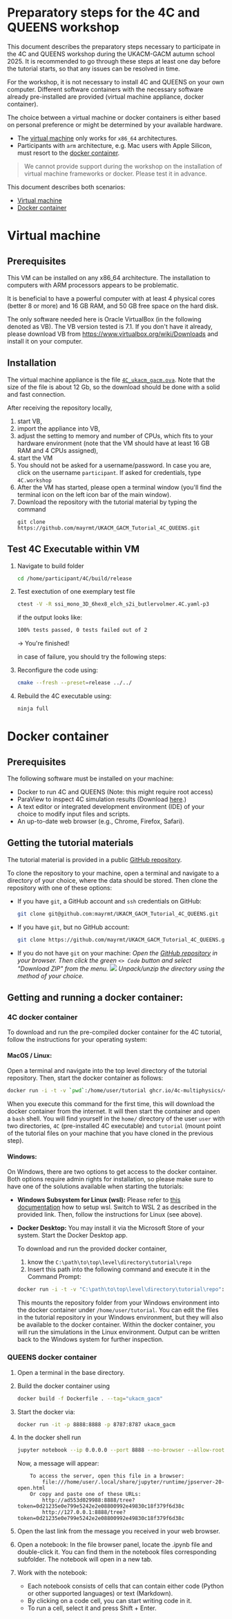 # Preparatory steps for the 4C and QUEENS workshop

This document describes the preparatory steps necessary to participate in the 4C and QUEENS workshop during the UKACM-GACM autumn school 2025.
It is recommended to go through these steps at least one day before the tutorial starts,
so that any issues can be resolved in time.

For the workshop, it is not necessary to install 4C and QUEENS on your own computer. Different software containers with the necessary software already pre-installed are provided (virtual machine appliance, docker container).

The choice between a virtual machine or docker containers is either based on personal preference or might be determined by your available hardware.

- The [virtual machine](#virtual-machine) only works for `x86_64` architectures.
- Participants with `arm` architecture, e.g. Mac users with Apple Silicon, must resort to the [docker container](#docker-container).

> We cannot provide support during the workshop on the installation of virtual machine frameworks or docker. Please test it in advance.

This document describes both scenarios:

- [Virtual machine](#virtual-machine)
- [Docker container](#docker-container)

# Virtual machine

## Prerequisites

This VM can be installed on any x86_64 architecture. 
The installation to computers with ARM processors appears to be problematic.

It is beneficial to have a powerful computer with at least 4 physical cores (better 8 or more) and 16 GB RAM, 
and 50 GB free space on the hard disk.

The only software needed here is Oracle VirtualBox (in the following denoted as VB).
The VB version tested is 7.1.
If you don't have it already, please download VB from https://www.virtualbox.org/wiki/Downloads and install it on your computer.

## Installation

The virtual machine appliance is the file [`4C_ukacm_gacm.ova`](https://gigamove.rwth-aachen.de/en/download/bd4f4d2f3fb076e1a717eab7208e0765).
Note that the size of the file is about 12 Gb, so the download should be done with a solid and fast connection.

After receiving the repository locally, 
1. start VB, 
1. import the appliance into VB, 
1. adjust the setting to memory and number of CPUs, which fits to your hardware environment
   (note that the VM should have at least 16 GB RAM and 4 CPUs assigned),
1. start the VM
1. You should not be asked for a username/password. 
   In case you are, click on the username `participant`. If asked for credentials, type `4C.workshop`
2. After the VM has started, please open a terminal window (you'll find the terminal icon on the left icon bar of the main window).
3. Download the repository with the tutorial material by typing the command
   ```
   git clone https://github.com/mayrmt/UKACM_GACM_Tutorial_4C_QUEENS.git
   ```

## Test 4C Executable within VM
1. Navigate to build folder
   ```bash
   cd /home/participant/4C/build/release
   ```
1. Test exectution of one exemplary test file
   ```bash
   ctest -V -R ssi_mono_3D_6hex8_elch_s2i_butlervolmer.4C.yaml-p3
   ```
   if the output looks like:
   ```bash
   100% tests passed, 0 tests failed out of 2
   ```
   &rarr; You're finished!

   in case of failure, you should try the following steps:

1. Reconfigure the code using:
   ```bash
   cmake --fresh --preset=release ../../
   ```
1. Rebuild the 4C executable using:
   ```bash
   ninja full
   ```


# Docker container

## Prerequisites

The following software must be installed on your machine:

- Docker to run 4C and QUEENS (Note: this might require root access)
- ParaView to inspect 4C simulation results (Download [here](https://www.paraview.org/download/).)
- A text editor or integrated development environment (IDE) of your choice to modify input files and scripts.
- An up-to-date web browser (e.g., Chrome, Firefox, Safari).

## Getting the tutorial materials

The tutorial material is provided in a public [GitHub repository](https://github.com/mayrmt/UKACM_GACM_Tutorial_4C_QUEENS).

To clone the repository to your machine, open a terminal and navigate to a directory of your choice, where the data should be stored. Then clone the repository with one of these options:

- If you have `git`, a GitHub account and `ssh` credentials on GitHub:
   ```bash
   git clone git@github.com:mayrmt/UKACM_GACM_Tutorial_4C_QUEENS.git
   ```

- If you have `git`, but no GitHub account:
   ```bash
   git clone https://github.com/mayrmt/UKACM_GACM_Tutorial_4C_QUEENS.git
   ```

- If you do not have `git` on your machine: _Open the [GitHub repository](https://github.com/mayrmt/UKACM_GACM_Tutorial_4C_QUEENS) in your browser. Then click the green `<> Code` button and select "Download ZIP" from the menu._
   ![](fig/github_download_zip.png)
  _Unpack/unzip the directory using the method of your choice._

## Getting and running a docker container:

### 4C docker container

To download and run the pre-compiled docker container for the 4C tutorial, follow the instructions for your operating system:

#### **MacOS / Linux:** 
Open a terminal and navigate into the top level directory of the tutorial repository. Then, start the docker container as follows:

   ```bash
   docker run -i -t -v `pwd`:/home/user/tutorial ghcr.io/4c-multiphysics/4c:latest /bin/bash
   ```

   When you execute this command for the first time, this will download the docker container from the internet. It will then start the container and open a `bash` shell. You will find yourself in the `home/` directory of the user `user` with two directories, `4C` (pre-installed 4C executable) and `tutorial` (mount point of the tutorial files on your machine that you have cloned in the previous step).

#### **Windows:** 
On Windows, there are two options to get access to the docker container. Both options require admin rights for installation, so please make sure to have one of the solutions available when starting the tutorials:

   - **Windows Subsystem for Linux (wsl):** Please refer to [this documentation](https://learn.microsoft.com/en-us/windows/wsl/install) how to setup wsl. Switch to WSL 2 as described in the provided link. Then, follow the instructions for Linux (see above).

   - **Docker Desktop:** You may install it via the Microsoft Store of your system. Start the Docker Desktop app.

      To download and run the provided docker container,

      1. know the `C:\path\to\top\level\directory\tutorial\repo`
      2. Insert this path into the following command and execute it in the Command Prompt:

      ```bash
      docker run -i -t -v "C:\path\to\top\level\directory\tutorial\repo":/home/user/tutorial ghcr.io/4c-multiphysics/4c:latest /bin/bash
      ```

		This mounts the repository folder from your Windows environment into the docker container under `/home/user/tutorial`. You can edit the files in the tutorial repository in your Windows environment, but they will also be available to the docker container. Within the docker container, you will run the simulations in the Linux environment. Output can be written back to the Windows system for further inspection.

### QUEENS docker container

1. Open a terminal in the base directory.

1. Build the docker container using
   
    ```bash
    docker build -f Dockerfile . --tag="ukacm_gacm"
    ```

1. Start the docker via:

    ```bash
    docker run -it -p 8888:8888 -p 8787:8787 ukacm_gacm
    ```

1. In the docker shell run
   
    ```bash
    jupyter notebook --ip 0.0.0.0 --port 8888 --no-browser --allow-root
    ```

    Now, a message will appear:

    ```
        To access the server, open this file in a browser:
            file:///home/user/.local/share/jupyter/runtime/jpserver-20-open.html
        Or copy and paste one of these URLs:
            http://ad553d029988:8888/tree?token=0d21235e0e799e5242e2e08800992e49830c18f379f6d38c
            http://127.0.0.1:8888/tree?token=0d21235e0e799e5242e2e08800992e49830c18f379f6d38c
    ```

1. Open the last link from the message you received in your web browser.

1. Open a notebook: In the file browser panel, locate the .ipynb file and double-click it. You can find them in the notebook files corresponding subfolder. The notebook will open in a new tab.

1. Work with the notebook:
    * Each notebook consists of cells that can contain either code (Python or other supported languages) or text (Markdown).
    * By clicking on a code cell, you can start writing code in it.
    * To run a cell, select it and press Shift + Enter.
     
